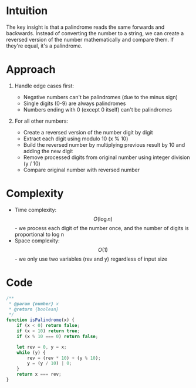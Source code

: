 # Intuition
The key insight is that a palindrome reads the same forwards and backwards. Instead of converting the number to a string, we can create a reversed version of the number mathematically and compare them. If they're equal, it's a palindrome.

# Approach
1. Handle edge cases first:
   - Negative numbers can't be palindromes (due to the minus sign)
   - Single digits (0-9) are always palindromes
   - Numbers ending with 0 (except 0 itself) can't be palindromes

2. For all other numbers:
   - Create a reversed version of the number digit by digit
   - Extract each digit using modulo 10 (x % 10)
   - Build the reversed number by multiplying previous result by 10 and adding the new digit
   - Remove processed digits from original number using integer division (y / 10)
   - Compare original number with reversed number

# Complexity
- Time complexity: $$O(\log n)$$ - we process each digit of the number once, and the number of digits is proportional to log n
- Space complexity: $$O(1)$$ - we only use two variables (rev and y) regardless of input size

# Code
```javascript []
/**
 * @param {number} x
 * @return {boolean}
 */
function isPalindrome(x) {
    if (x < 0) return false;
    if (x < 10) return true;
    if (x % 10 === 0) return false;

    let rev = 0, y = x;
    while (y) {
        rev = (rev * 10) + (y % 10);
        y = (y / 10) | 0;
    }
    return x === rev;
}
```

